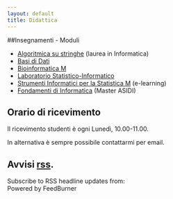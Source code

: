 ```yaml
---
layout: default
title: Didattica
---
```

##Insegnamenti - Moduli

*    [Algoritmica su stringhe](Algoritmica_su_Stringhe) (laurea in Informatica)
*    [Basi di Dati](Basi_Dati)
*    [Bioinformatica M](Bioinformatica_M)
*    [Laboratorio Statistico-Informatico](Laboratorio_Statistico-Informatico)
*    [Strumenti Informatici per la Statistica M](Strumenti_Informatici_per_la_Statistica) (e-learning)
*    [Fondamenti di Informatica](Fondamenti_di_Informatica) (Master ASIDI)


## Orario di ricevimento

Il ricevimento studenti è ogni Lunedì, 10.00-11.00.

In alternativa è sempre possibile contattarmi per email.

## Avvisi [rss](http://avvisi-didattica-della-vedova.blogspot.com/feeds/posts/default).

<script src="http://feeds.feedburner.com/AvvisiDidattica?format=sigpro" type="text/javascript" ></script><noscript><p>Subscribe to RSS headline updates from: <a href="http://feeds.feedburner.com/AvvisiDidattica"></a><br/>Powered by FeedBurner</p> </noscript>



